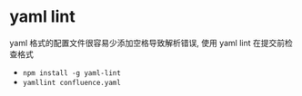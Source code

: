 # yaml lint

yaml 格式的配置文件很容易少添加空格导致解析错误, 使用 yaml lint 在提交前检查格式

- `npm install -g yaml-lint`
- `yamllint confluence.yaml`